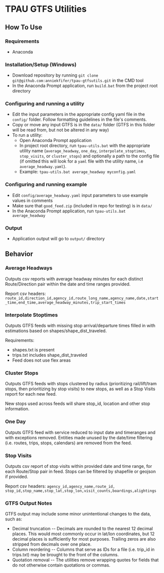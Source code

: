 # TPAU GTFS Utilities

## How To Use

### Requirements

- Anaconda

### Installation/Setup (Windows)

- Download repository by running `git clone git@github.com:anniekfifer/tpau-gtfsutils.git` in the CMD tool
- In the Anaconda Prompt application, run `build.bat` from the project root directory 

### Configuring and running a utility

- Edit the input parameters in the appropriate config yaml file in the `config/` folder. Follow formatting guidelines in the file's comments. 
- Copy or move any input GTFS is in the `data/` folder (GTFS in this folder will be read from, but not be altered in any way)
- To run a utility:
  - Open Anaconda Prompt application
  -  In project root directory, run `tpau-utils.bat` with the appropriate utility name (`average_headway`, `one_day`, `interpolate_stoptimes`, `stop_visits`, or `cluster_stops`) and optionally a path to the config file (if omitted this will look for a `yaml` file with the utility name, i.e `average_headway.yaml`). 
    -  Example: `tpau-utils.bat average_headway myconfig.yaml`

### Configuring and running example

- Edit `config/average_headway.yaml` input parameters to use example values in comments
- Make sure that `good_feed.zip` (included in repo for testing) is in `data/`
- In the Anaconda Prompt application, run `tpau-utils.bat average_headway`
  
### Output

- Application output will go to `output/` directory

## Behavior

### Average Headways

Outputs csv reports with average headway minutes for each distinct Route/Direction pair within the date and time ranges provided.

Report csv headers:
`route_id,direction_id,agency_id,route_long_name,agency_name,date,start_time,end_time,average_headway_minutes,trip_start_times`
  
### Interpolate Stoptimes

Outputs GTFS feeds with missing stop arrival/departure times filled in with estimations based on shapes/shape_dist_traveled.

Requirements:
- shapes.txt is present 
- trips.txt includes shape_dist_traveled
- Feed does not use flex areas

### Cluster Stops

Outputs GTFS feeds with stops clustered by radius (prioritizing rail/lift/tram stops, then prioritizing by stop visits) to new stops, as well as a Stop Visits report for each new feed.

New stops used across feeds will share stop_id, location and other stop information.

### One Day

Outputs GTFS feed with service reduced to input date and timeranges and with exceptions removed. Entities made unused by the date/time filtering (i.e. routes, trips, stops, calendars) are removed from the feed.

### Stop Visits

Outputs csv report of stop visits within provided date and time range, for each Route/Stop pair in feed. Stops can be filtered by shapefile or geojson if provided. 

Report csv headers:
`agency_id,agency_name,route_id, stop_id,stop_name,stop_lat,stop_lon,visit_counts,boardings,alightings`

### GTFS Output Notes

GTFS output may include some minor unintentional changes to the data, such as:

- Decimal truncation -- Decimals are rounded to the nearest 12 decimal places. This would most commonly occur in lat/lon coordinates, but 12 decimal places is sufficiently for most purposes. Trailing zeros are also stripped from decimals over one place.
- Column reordering -- Columns that serve as IDs for a file (i.e. trip_id in trips.txt) may be brought to the front of the columns.
- Quotation removal -- The utilities remove wrapping quotes for fields that do not otherwise contain quotations or commas. 

